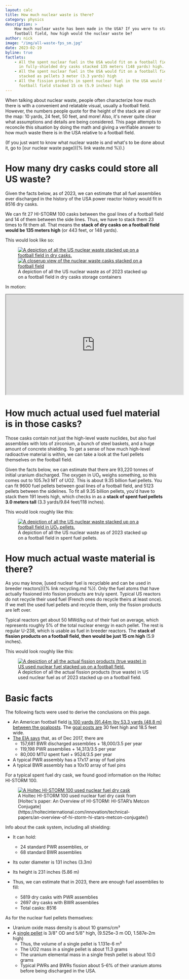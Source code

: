 ```yaml
---
layout: calc
title: How much nuclear waste is there?
category: physics
description: >
    How much nuclear waste has been made in the USA? If you were to stack it up on a
    football field, how high would the nuclear waste be?
author: nick
image: "/img/all-waste-fps_sm.jpg"
date: 2023-02-19
byline: true
factlets: 
    - All the spent nuclear fuel in the USA would fit on a football field 
      in fully-shielded dry casks stacked 135 meters (148 yards) high.
    - All the spent nuclear fuel in the USA would fit on a football field 
      stacked as pellets 3 meter (3.3 yards) high
    - All the fission products in spent nuclear fuel in the USA would fit on a
      football field stacked 15 cm (5.9 inches) high
---
```

<div class="row">
<div class="col-lg-8" markdown="1">

When talking about nuclear waste, people often characterize how much there is
with a convenient and relatable visual, usually a football field. However, the
numbers people quote for the height of the stack are all over the map: 10 yards,
24 feet, 50 feet, and more! Also, it's never quite clear what assumptions and
details are being considered. This page attempts to reconcile this situation by
doing the math and giving a verifiable answer to how much waste there is in the
USA relative to a football field.

(If you just want to know what nuclear waste is and what's to be done about it, go 
to [our nuclear waste page]({% link waste.md %}).)

# How many dry casks could store all US waste?

Given the facts below, as of 2023, we can estimate that all fuel assemblies ever
discharged in the history of the USA power reactor history would fit in 8516 dry
casks.

We can fit 27 HI-STORM 100 casks between the goal lines of a football field and 14 of them
between the side lines. Thus, we have to stack them 23 times to fit them all. That means
the **stack of dry casks on a football field would be 135 meters high** (or 443 feet, or 148
yards).

This would look like so:

<figure>
<a href="/img/all-us-waste-in-casks.jpg">
<img class="img-fluid w-75" src="/img/all-us-waste-in-casks.jpg" 
{% imagesize /img/all-us-waste-in-casks.jpg:props %}  
alt="A depiction of all the US nuclear waste stacked up on a football field in dry casks."/></a>
<a href="/img/all-waste-cask-closeup.jpg">
<img class="img-fluid w-75" src="/img/all-waste-cask-closeup_sm.jpg" 
{% imagesize /img/all-waste-cask-closeup_sm.jpg:props %}  
alt="A closerup view of the nuclear waste casks stacked on a football field"/></a>
<figcaption markdown="1" class="figure-caption">A depiction of all the US nuclear waste
as of 2023 stacked up on a football field in dry casks storage containers
</figcaption>
</figure>

In motion:

<iframe width="560" height="315" src="https://www.youtube.com/embed/J1QydqOFZF4"
title="Waste storage casks stacked"  allow="accelerometer; autoplay;
clipboard-write; encrypted-media; gyroscope; picture-in-picture"
allowfullscreen></iframe>


# How much actual used fuel material is in those casks?

Those casks contain not just the high-level waste nuclides, but also fuel assemblies with
lots of zirconium, a bunch of steel baskets, and a huge amount of concrete shielding. To
get a sense of how much high-level radioactive material is within, we can take a
look at the fuel pellets themselves on the football field.

Given the facts below, we can estimate that there are 93,220 tonnes of initial uranium
discharged. The oxygen in UO₂ weighs something, so this comes out to 105.7e3 MT of UO2.
This is about 9.35 billion fuel pellets. You can fit 9600 fuel pellets between 
goal lines of a football field, and 5123 pellets between the sidelines. To fit all
9.35 billion pellets, you'd have to stack them 191 levels high, which checks in as
a **stack of spent fuel pellets 3.0 meters tall** (3.3 yards/9.84 feet/118 inches).

This would look roughly like this:

<figure>
<a href="/img/all-waste-pellets.jpg">
<img class="img-fluid w-75" src="/img/all-waste-pellets_sm.jpg" 
{% imagesize /img/all-waste-pellets_sm.jpg:props %}  
alt="A depiction of all the US nuclear waste stacked up on a football field in UO₂ pellets."/></a>
<figcaption markdown="1" class="figure-caption">A depiction of all the US nuclear waste
as of 2023 stacked up on a football field in spent fuel pellets.
</figcaption>
</figure>

# How much actual waste material is there?

As you may know, [used nuclear fuel is recyclable and can be used in breeder reactors]({%
link recycling.md %}). Only the fuel atoms that have actually fissioned into fission
products are truly spent. Typical US reactors do not recycle their used fuel (French ones
do recycle theirs at least once). If we melt the used fuel pellets and recycle them,
only the fission products are left over. 

Typical reactors get about 50 MWd/kg out of their fuel on average, which represents
roughly 5% of the total nuclear energy in each pellet. The rest is regular U-238, which is
usable as fuel in breeder reactors. The **stack of fission products on a football field,
then would be just 15 cm high** (5.9 inches).

This would look roughly like this:

<figure> <a href="/img/all-waste-fps.jpg"> <img class="img-fluid w-75"
src="/img/all-waste-fps_sm.jpg" {% imagesize /img/all-waste-fps_sm.jpg:props %}
alt="A depiction of all the actual fission products (true waste) in US used
nuclear fuel stacked up on a football field."/></a> <figcaption markdown="1"
class="figure-caption">A depiction of all the actual fission products (true
waste) in US used nuclear fuel as of 2023 stacked up on a football field.
</figcaption> </figure>

# Basic facts

The following facts were used to derive the conclusions on this page.

* An American football field [is 100 yards (91.44m )by 53.3 yards (48.8 m) between the
  goalposts](https://en.wikipedia.org/wiki/American_football_field). The [goal posts
  are](https://www.stack.com/a/the-dimensions-of-a-football-field/) 30 feet high and 18.5
  feet wide.
* [The EIA says](https://www.eia.gov/nuclear/spent_fuel/) that, as of Dec 2017, there are
  * 157,681 BWR discharged assemblies + 18,000/3.5 per year  
  * 119,198 PWR assemblies + 14,313/3.5 per year  
  * 80,000 MTU spent fuel + 9524/3.5 per year
* A typical PWR assembly has a 17x17 array of fuel pins
* A typical BWR assembly has a 10x10 array of fuel pins

For a typical spent fuel dry cask, we found good information on the Holtec HI-STORM 100.

<figure>
<a href="/img/historm100.jpg">
<img class="img-fluid w-50" src="/img/historm100.jpg" 
{% imagesize /img/historm100.jpg:props %}  
alt="A Holtec HI-STORM 100 used nuclear fuel dry cask"/></a>
<figcaption markdown="1" class="figure-caption">
A Holtec HI-STORM 100 used nuclear fuel dry cask from
[Holtec's paper: An Overview of HI-STORM: HI-STAR’s Metcon
Conjugate](https://holtecinternational.com/innovation/technical-papers/an-overview-of-hi-storm-hi-stars-metcon-conjugate/)
</figcaption>
</figure>

Info about the cask system, including all shielding:

* It can hold:
  * 24 standard PWR assemblies, or
  * 68 standard BWR assemblies
* Its outer diameter is 131 inches (3.3m)
* Its height is 231 inches (5.86 m)

* Thus, we can estimate that in 2023, there are enough fuel assemblies to fill:
  * 5819 dry casks with PWR assemblies
  * 2697 dry casks with BWR assemblies
  * Total casks: 8516

As for the nuclear fuel pellets themselves:

* Uranium oxide mass density is about 10 grams/cm³
* A [single pellet](https://www.nrc.gov/reading-rm/basic-ref/glossary/pellet-fuel.html) 
  is 3/8" OD and 5/8" high, (9.525e-3 m OD, 1.587e-2m high)
  * Thus, the volume of a single pellet is 1.131e-6 m³
  * The UO2 mass in a single pellet is about 11.3 grams
  * The uranium elemental mass in a single fresh pellet is about 10.0 grams
  * Typical PWRs and BWRs fission about 5-6% of their uranium atoms before being
    discharged in the USA.


</div>
</div>

